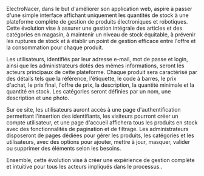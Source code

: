 ElectroNacer, dans le but d'améliorer son application web, aspire à passer d'une simple interface affichant uniquement les quantités de stock à une plateforme complète de gestion de produits électroniques et robotiques. Cette évolution vise à assurer une gestion intégrale des articles et des catégories en magasin, à maintenir un niveau de stock équitable, à prévenir les ruptures de stock et à établir un point de gestion efficace entre l'offre et la consommation pour chaque produit.

Les utilisateurs, identifiés par leur adresse e-mail, mot de passe et login, ainsi que les administrateurs dotés des mêmes informations, seront les acteurs principaux de cette plateforme. Chaque produit sera caractérisé par des détails tels que la référence, l'étiquette, le code à barres, le prix d'achat, le prix final, l'offre de prix, la description, la quantité minimale et la quantité en stock. Les catégories seront définies par un nom, une description et une photo.

Sur ce site, les utilisateurs auront accès à une page d'authentification permettant l'insertion des identifiants, les visiteurs pourront créer un compte utilisateur, et une page d'accueil affichera tous les produits en stock avec des fonctionnalités de pagination et de filtrage. Les administrateurs disposeront de pages dédiées pour gérer les produits, les catégories et les utilisateurs, avec des options pour ajouter, mettre à jour, masquer, valider ou supprimer des éléments selon les besoins.

Ensemble, cette évolution vise à créer une expérience de gestion complète et intuitive pour tous les acteurs impliqués dans le processus..
